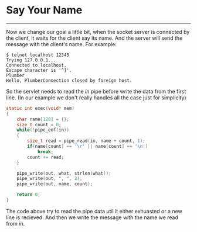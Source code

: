 # Say Your Name

---

Now we change our goal a little bit, when the socket server is connected by the client, it waits for the client say its name.
And the server will send the message with the client's name. For example:

```
$ telnet localhost 12345
Trying 127.0.0.1...
Connected to localhost.
Escape character is '^]'.
Plumber
Hello, PlumberConnection closed by foreign host.
```

So the servlet needs to read the *in* pipe before write the data from the first line. (In our example we don't really handles all the case just for simplicity)

```C
static int exec(void* mem)
{
	char name[128] = {};
	size_t count = 0;
	while(!pipe_eof(in))
	{
		size_t read = pipe_read(in, name + count, 1);
		if(name[count] == '\r' || name[count] == '\n')
			break;
		count += read;
	}

	pipe_write(out, what, strlen(what));
	pipe_write(out, ", ", 2);
	pipe_write(out, name, count);

	return 0;
}
```

The code above try to read the pipe data util it either exhuasted or a new line is recieved. And then we write the message with the name we read from *in*.
